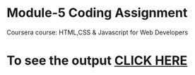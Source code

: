 # Module-5 Coding Assignment

Coursera course: HTML,CSS & Javascript for Web Developers

# To see the output [CLICK HERE](https://amantiwari404.github.io/Coursera-HTML-CSS-and-Javascript-for-Web-Developers/module-5/index.html)
